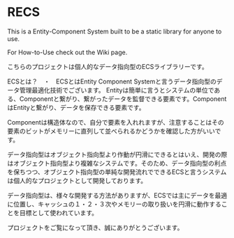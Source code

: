 # RECS
This is a Entity-Component System built to be a static library for anyone to use.

For How-to-Use check out the Wiki page.

こちらのプロジェクトは個人的なデータ指向型のECSライブラリーです。

ECSとは？　・　ECSとはEntity Component Systemと言うデータ指向型のデータ管理最適化技術でございます。
Entityは簡単に言うとシステムの単位である、Componentと繋がり、繋がったデータを監督できる要素です。ComponentはEntityと繋がり、データを保存できる要素です。

Componentは構造体なので、自分で要素を入れれますが、注意することはその要素のビットがメモリーに直列して並べられるかどうかを確認した方がいいです。

データ指向型はオブジェクト指向型より作動が円滑にできるとはいえ、開発の際はオブジェクト指向型より複雑なシステムです。そのため、データ指向型の利点を保ちつつ、オブジェクト指向型の単純な開発流れでできるECSと言うシステムは個人的なプロジェクトとして開発しております。

データ指向型は、様々な開発する方法がありますが、ECSでは主にデータを最適に位置し、キャッシュの１・２・３次やメモリーの取り扱いを円滑に動作することを目標として使われています。

プロジェクトをご覧になって頂き、誠にありがとうございます。
